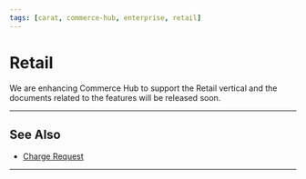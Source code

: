 ```yaml
---
tags: [carat, commerce-hub, enterprise, retail]
---
```



# Retail

We are enhancing Commerce Hub to support the Retail vertical and the documents related to the features will be released soon.

---

## See Also

- [Charge Request](?path=docs/Resources/API-Documents/Payments/Charges.md)

---
